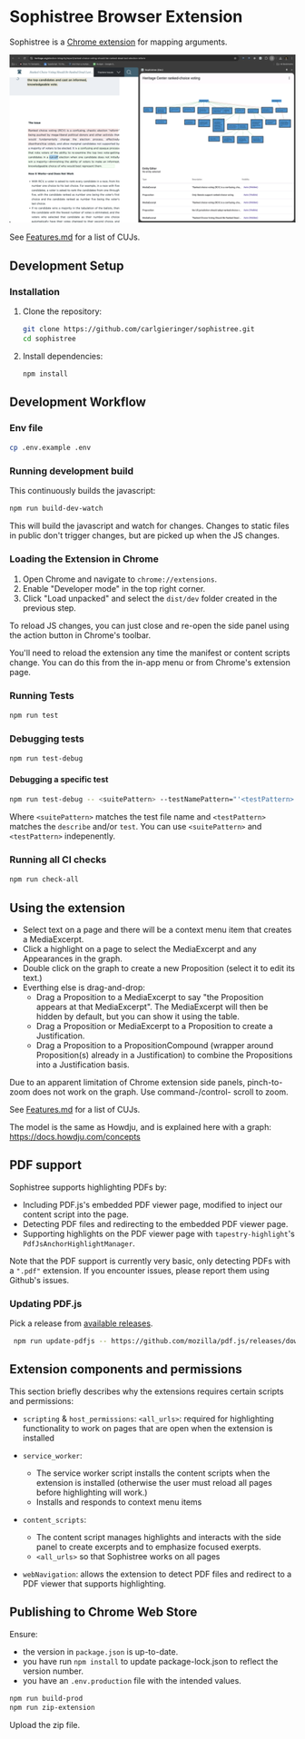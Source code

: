 # Sophistree Browser Extension

Sophistree is a
[Chrome
extension](https://chromewebstore.google.com/detail/sophistree/mjcdfjnpgilfkhnolcjellbknlehekem?pli=1)
for mapping arguments.

![screenshot](https://github.com/carlgieringer/sophistree/blob/main/packages/browser-extension/docs/screenshot.png?raw=true)

See [Features.md](https://github.com/carlgieringer/sophistree/blob/main/packages/browser-extension/docs/Features.md) for a list
of CUJs.

## Development Setup

### Installation

1. Clone the repository:

   ```sh
   git clone https://github.com/carlgieringer/sophistree.git
   cd sophistree
   ```

2. Install dependencies:

   ```sh
   npm install
   ```

## Development Workflow

### Env file

```sh
cp .env.example .env
```

### Running development build

This continuously builds the javascript:

```sh
npm run build-dev-watch
```

This will build the javascript and watch for changes. Changes to static files
in public don't trigger changes, but are picked up when the JS changes.

### Loading the Extension in Chrome

1. Open Chrome and navigate to `chrome://extensions`.
2. Enable "Developer mode" in the top right corner.
3. Click "Load unpacked" and select the `dist/dev` folder created in the previous step.

To reload JS changes, you can just close and re-open the side panel using the action button in Chrome's
toolbar.

You'll need to reload the extension any time the manifest or content scripts
change. You can do this from the in-app menu or from Chrome's extension page.

### Running Tests

```sh
npm run test
```

### Debugging tests

```sh
npm run test-debug
```

#### Debugging a specific test

```sh
npm run test-debug -- <suitePattern> --testNamePattern="'<testPattern>'"
```

Where `<suitePattern>` matches the test file name and `<testPattern>` matches the `describe` and/or
`test`. You can use `<suitePattern>` and `<testPattern>` indepenently.

### Running all CI checks

```sh
npm run check-all
```

## Using the extension

- Select text on a page and there will be a context menu item that creates a MediaExcerpt.
- Click a highlight on a page to select the MediaExcerpt and any Appearances in the graph.
- Double click on the graph to create a new Proposition (select it to edit its text.)
- Everthing else is drag-and-drop:
  - Drag a Proposition to a MediaExcerpt to say "the Proposition appears
    at that MediaExcerpt". The MediaExcerpt will then be hidden by default, but you can
    show it using the table.
  - Drag a Proposition or MediaExcerpt to a Proposition to create a
    Justification.
  - Drag a Proposition to a PropositionCompound (wrapper around Proposition(s) already
    in a Justification) to combine the Propositions into a Justification basis.

Due to an apparent limitation of Chrome extension side panels, pinch-to-zoom does not work on the
graph. Use command-/control- scroll to zoom.

See [Features.md](https://github.com/carlgieringer/sophistree/blob/main/packages/browser-extension/docs/Features.md) for a list
of CUJs.

The model is the same as Howdju, and is explained here with a graph:
https://docs.howdju.com/concepts

## PDF support

Sophistree supports highlighting PDFs by:

- Including PDF.js's embedded PDF viewer page, modified to inject our content script into the page.
- Detecting PDF files and redirecting to the embedded PDF viewer page.
- Supporting highlights on the PDF viewer page with `tapestry-highlight`'s `PdfJsAnchorHighlightManager`.

Note that the PDF support is currently very basic, only detecting PDFs with a `".pdf"` extension. If
you encounter issues, please report them using Github's issues.

### Updating PDF.js

Pick a release from [available releases](https://github.com/mozilla/pdf.js/releases).

```sh
 npm run update-pdfjs -- https://github.com/mozilla/pdf.js/releases/download/v4.7.76/pdfjs-4.7.76-dist.zip
```

## Extension components and permissions

This section briefly describes why the extensions requires certain scripts and permissions:

- `scripting` & `host_permissions`: `<all_urls>`: required for highlighting functionality to work on
  pages that are open when the extension is installed
- `service_worker`:
  - The service worker script installs the content scripts when the extension is installed
    (otherwise the user must reload all pages before highlighting will work.)
  - Installs and responds to context menu items
- `content_scripts`:

  - The content script manages highlights and interacts with the side panel to create excerpts and to
    emphasize focused exerpts.
  - `<all_urls>` so that Sophistree works on all pages

- `webNavigation`: allows the extension to detect PDF files and redirect to a PDF viewer that supports
  highlighting.

## Publishing to Chrome Web Store

Ensure:

- the version in `package.json` is up-to-date.
- you have run `npm install` to update package-lock.json to reflect the version number.
- you have an `.env.production` file with the intended values.

```sh
npm run build-prod
npm run zip-extension
```

Upload the zip file.
